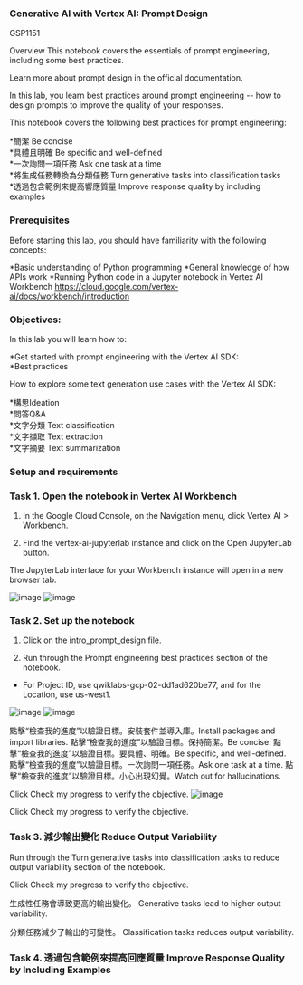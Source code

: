 ### Generative AI with Vertex AI: Prompt Design

GSP1151

Overview
This notebook covers the essentials of prompt engineering, including some best practices.

Learn more about prompt design in the official documentation.

In this lab, you learn best practices around prompt engineering -- how to design prompts to improve the quality of your responses.

This notebook covers the following best practices for prompt engineering:

*簡潔 Be concise  
*具體且明確 Be specific and well-defined  
*一次詢問一項任務 Ask one task at a time  
*將生成任務轉換為分類任務 Turn generative tasks into classification tasks  
*透過包含範例來提高響應質量 Improve response quality by including examples  

### Prerequisites

Before starting this lab, you should have familiarity with the following concepts:  

*Basic understanding of Python programming
*General knowledge of how APIs work
*Running Python code in a Jupyter notebook in Vertex AI Workbench
https://cloud.google.com/vertex-ai/docs/workbench/introduction

### Objectives:
In this lab you will learn how to:

*Get started with prompt engineering with the Vertex AI SDK:  
*Best practices  

How to explore some text generation use cases with the Vertex AI SDK:  

*構思Ideation  
*問答Q&A  
*文字分類 Text classification  
*文字擷取 Text extraction  
*文字摘要 Text summarization    

### Setup and requirements

### Task 1. Open the notebook in Vertex AI Workbench

1. In the Google Cloud Console, on the Navigation menu, click Vertex AI > Workbench.

2. Find the vertex-ai-jupyterlab instance and click on the Open JupyterLab button.

The JupyterLab interface for your Workbench instance will open in a new browser tab.

![image](https://github.com/user-attachments/assets/a93b6feb-e311-47fd-8186-c89cb8f70240)
![image](https://github.com/user-attachments/assets/16933cb4-764e-403f-8024-ded258837ef1)

### Task 2. Set up the notebook

1. Click on the intro_prompt_design file.

2. Run through the Prompt engineering best practices section of the notebook.

* For Project ID, use qwiklabs-gcp-02-dd1ad620be77, and for the Location, use us-west1.

![image](https://github.com/user-attachments/assets/59e3f647-4e26-4925-9838-44a471db781d)
![image](https://github.com/user-attachments/assets/32cfac5f-f7b8-45a7-acec-3088215b8bf0)

點擊“檢查我的進度”以驗證目標。安裝套件並導入庫。Install packages and import libraries.
點擊“檢查我的進度”以驗證目標。保持簡潔。Be concise.
點擊“檢查我的進度”以驗證目標。要具體、明確。Be specific, and well-defined.
點擊“檢查我的進度”以驗證目標。一次詢問一項任務。Ask one task at a time.
點擊“檢查我的進度”以驗證目標。小心出現幻覺。Watch out for hallucinations.





Click Check my progress to verify the objective.
![image](https://github.com/user-attachments/assets/78e318cc-2463-4992-a3fc-d18b76fb5fa1)

Click Check my progress to verify the objective.





### Task 3. 減少輸出變化 Reduce Output Variability

Run through the Turn generative tasks into classification tasks to reduce output variability section of the notebook.

Click Check my progress to verify the objective.

生成性任務會導致更高的輸出變化。 Generative tasks lead to higher output variability.

分類任務減少了輸出的可變性。 Classification tasks reduces output variability.




### Task 4. 透過包含範例來提高回應質量 Improve Response Quality by Including Examples









